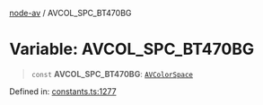 [node-av](../globals.md) / AVCOL\_SPC\_BT470BG

# Variable: AVCOL\_SPC\_BT470BG

> `const` **AVCOL\_SPC\_BT470BG**: [`AVColorSpace`](../type-aliases/AVColorSpace.md)

Defined in: [constants.ts:1277](https://github.com/seydx/av/blob/f8631fc881b394300b1479f511d55cf1c370a87f/src/constants/constants.ts#L1277)
